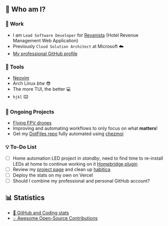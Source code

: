 ## 👋 Who am I?

### 💼 Work

- I am `Lead Software Developer` for [Revanista](https://www.revanista.com/) (Hotel Revenue Management Web Application)
- Previously `Cloud Solution Architect` at Microsoft ☁️
- [My professional GitHub profile](https://github.com/abiencourt)

### 🔨 Tools

- [Neovim](https://neovim.io/)
- Arch Linux _btw_ 😎
- The more TUI, the better 💻
- `hjkl` ⌨️

 
### 🚧 Ongoing Projects

- [Flying FPV drones](https://www.youtube.com/watch?v=PdOF5c4RF18&list=PLhU-As_kQhM6L6iwidza6sSdfxEybA7VZ)
- Improving and automating workflows to only focus on what **matters**!
- Get my [DotFiles repo](https://github.com/goodshort/dotfiles) fully automated using [chezmoi](https://chezmoi.io)

### 💡 To-Do List

- [ ] Home automation LED project in *standby*, need to find time to re-install LEDs at home to continue working on it [Homebridge plugin](https://github.com/goodshort/homebridge-wled-preset)
- [ ] Review my [project page](https://github.com/users/goodshort/projects/2) and clean up [habitica](https://habitica.com/)
- [ ] Deploy the stats on my own on Vercel
- [ ] Should I combine my professional and personal GitHub account?

## 📊 Statistics

- [🔎 GitHub and Coding stats](./STATS.md)
- [💡 Awesome Open-Source Contributions](./CONTRIBUTIONS.md)
